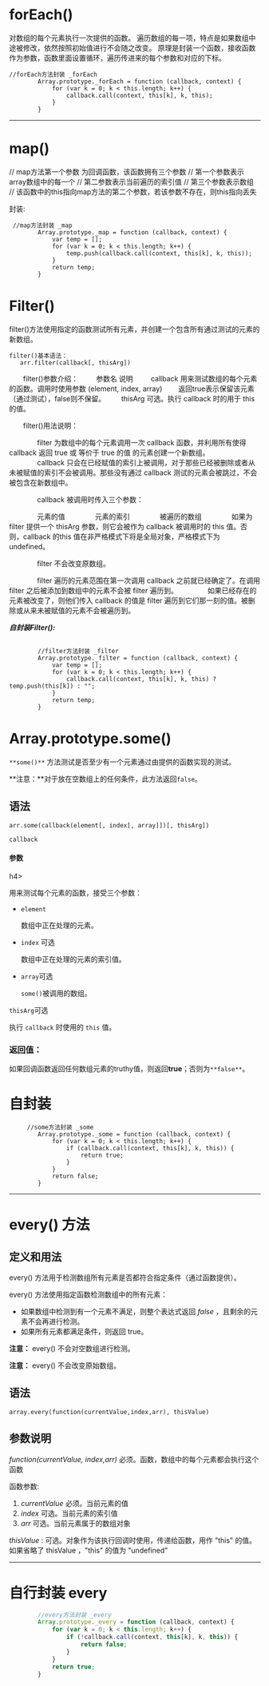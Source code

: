 

# forEach()

对数组的每个元素执行一次提供的函数。
遍历数组的每一项，特点是如果数组中途被修改，依然按照初始值进行不会随之改变。
原理是封装一个函数，接收函数作为参数，函数里面设置循环，遍历传进来的每个参数和对应的下标。

```
//forEach方法封装 _forEach
        Array.prototype._forEach = function (callback, context) {
            for (var k = 0; k < this.length; k++) {
                callback.call(context, this[k], k, this);
            }
        }

```

---

# map()

// map方法第一个参数 为回调函数，该函数拥有三个参数
// 第一个参数表示array数组中的每一个
// 第二参数表示当前遍历的索引值
// 第三个参数表示数组
// 该函数中的this指向map方法的第二个参数，若该参数不存在，则this指向丢失

封装:

```
 //map方法封装 _map
        Array.prototype._map = function (callback, context) {
            var temp = [];
            for (var k = 0; k < this.length; k++) {
                temp.push(callback.call(context, this[k], k, this));
            }
            return temp;
        }
```

# Filter()

filter()方法使用指定的函数测试所有元素，并创建一个包含所有通过测试的元素的新数组。

    filter()基本语法：
       arr.filter(callback[, thisArg])

 　　filter()参数介绍：
   　　 参数名    说明
   　　 callback   用来测试数组的每个元素的函数。调用时使用参数 (element, index, array)
    　　返回true表示保留该元素（通过测试），false则不保留。
    　　thisArg    可选。执行 callback 时的用于 this 的值。

　　filter()用法说明：

　　　　filter 为数组中的每个元素调用一次 callback 函数，并利用所有使得 callback 返回 true 或 等价于 true 的值 的元素创建一个新数组。
　　　　callback 只会在已经赋值的索引上被调用，对于那些已经被删除或者从未被赋值的索引不会被调用。那些没有通过 callback 测试的元素会被跳过，不会被包含在新数组中。

　　　　callback 被调用时传入三个参数：

　　　　元素的值
　　　　元素的索引
　　　　被遍历的数组
　　　　如果为 filter 提供一个 thisArg 参数，则它会被作为 callback 被调用时的 this 值。否则，callback 的this 值在非严格模式下将是全局对象，严格模式下为 undefined。

　　　　filter 不会改变原数组。

　　　　filter 遍历的元素范围在第一次调用 callback 之前就已经确定了。在调用 filter 之后被添加到数组中的元素不会被 filter 遍历到。
　　　　如果已经存在的元素被改变了，则他们传入 callback 的值是 filter 遍历到它们那一刻的值。被删除或从来未被赋值的元素不会被遍历到。

***自封装Filter():***

```

        //filter方法封装 _filter
        Array.prototype._filter = function (callback, context) {
            var temp = [];
            for (var k = 0; k < this.length; k++) {
                callback.call(context, this[k], k, this) ? temp.push(this[k]) : "";
            }
            return temp;
        }
```

# Array.prototype.some()


  `**some()**` 方法测试是否至少有一个元素通过由提供的函数实现的测试。

**注意：**对于放在空数组上的任何条件，此方法返回`false`。

## 语法

```
arr.some(callback(element[, index[, array]])[, thisArg])
```

```
callback
```

<h4> 参数</h4>h4>

用来测试每个元素的函数，接受三个参数：

- `element`

  数组中正在处理的元素。

- `index` 可选

  数组中正在处理的元素的索引值。

- `array`可选

  `some()`被调用的数组。

`thisArg`可选

执行 `callback` 时使用的 `this` 值。

<h3>返回值：</h3>

如果回调函数返回任何数组元素的truthy值，则返回**true**；否则为`**false**`。

# 自封装



```
     //some方法封装 _some
        Array.prototype._some = function (callback, context) {
            for (var k = 0; k < this.length; k++) {
                if (callback.call(context, this[k], k, this)) {
                    return true;
                }
            }
            return false;
        }
```

----

# every() 方法

## 定义和用法

every() 方法用于检测数组所有元素是否都符合指定条件（通过函数提供）。

every() 方法使用指定函数检测数组中的所有元素：

- 如果数组中检测到有一个元素不满足，则整个表达式返回 *false* ，且剩余的元素不会再进行检测。
- 如果所有元素都满足条件，则返回 true。

**注意：** every() 不会对空数组进行检测。

**注意：** every() 不会改变原始数组。



## 语法

```
array.every(function(currentValue,index,arr), thisValue)
```

## 参数说明

*function(currentValue, index,arr)*  必须。函数，数组中的每个元素都会执行这个函数

函数参数:

1. *currentValue*   必须。当前元素的值
2. *index*    可选。当前元素的索引值
3. *arr*    可选。当前元素属于的数组对象



*thisValue*    : 可选。对象作为该执行回调时使用，传递给函数，用作 "this" 的值。
如果省略了 thisValue ，"this" 的值为 "undefined"

---

# 自行封装 every

```js
        //every方法封装 _every
        Array.prototype._every = function (callback, context) {
            for (var k = 0; k < this.length; k++) {
                if (!callback.call(context, this[k], k, this)) {
                    return false;
                }
            }
            return true;
        }

```

